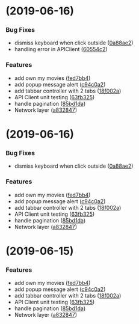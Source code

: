 #  (2019-06-16)


### Bug Fixes

* dismiss keyboard when click outside ([0a88ae2](https://github.com/omarsamir/InstabugChallenge-ios/commit/0a88ae2))
* handling error in APIClient ([60554c2](https://github.com/omarsamir/InstabugChallenge-ios/commit/60554c2))


### Features

* add own my movies ([fed7bb4](https://github.com/omarsamir/InstabugChallenge-ios/commit/fed7bb4))
* add popup message alert ([c94c0a2](https://github.com/omarsamir/InstabugChallenge-ios/commit/c94c0a2))
* add tabbar controller with 2 tabs ([18f002a](https://github.com/omarsamir/InstabugChallenge-ios/commit/18f002a))
* API Client unit testing ([63fb325](https://github.com/omarsamir/InstabugChallenge-ios/commit/63fb325))
* handle pagination ([85bd1da](https://github.com/omarsamir/InstabugChallenge-ios/commit/85bd1da))
* Network layer ([a832847](https://github.com/omarsamir/InstabugChallenge-ios/commit/a832847))



#  (2019-06-16)


### Bug Fixes

* dismiss keyboard when click outside ([0a88ae2](https://github.com/omarsamir/InstabugChallenge-ios/commit/0a88ae2))


### Features

* add own my movies ([fed7bb4](https://github.com/omarsamir/InstabugChallenge-ios/commit/fed7bb4))
* add popup message alert ([c94c0a2](https://github.com/omarsamir/InstabugChallenge-ios/commit/c94c0a2))
* add tabbar controller with 2 tabs ([18f002a](https://github.com/omarsamir/InstabugChallenge-ios/commit/18f002a))
* API Client unit testing ([63fb325](https://github.com/omarsamir/InstabugChallenge-ios/commit/63fb325))
* handle pagination ([85bd1da](https://github.com/omarsamir/InstabugChallenge-ios/commit/85bd1da))
* Network layer ([a832847](https://github.com/omarsamir/InstabugChallenge-ios/commit/a832847))



#  (2019-06-15)


### Features

* add own my movies ([fed7bb4](https://github.com/omarsamir/InstabugChallenge-ios/commit/fed7bb4))
* add popup message alert ([c94c0a2](https://github.com/omarsamir/InstabugChallenge-ios/commit/c94c0a2))
* add tabbar controller with 2 tabs ([18f002a](https://github.com/omarsamir/InstabugChallenge-ios/commit/18f002a))
* API Client unit testing ([63fb325](https://github.com/omarsamir/InstabugChallenge-ios/commit/63fb325))
* handle pagination ([85bd1da](https://github.com/omarsamir/InstabugChallenge-ios/commit/85bd1da))
* Network layer ([a832847](https://github.com/omarsamir/InstabugChallenge-ios/commit/a832847))



